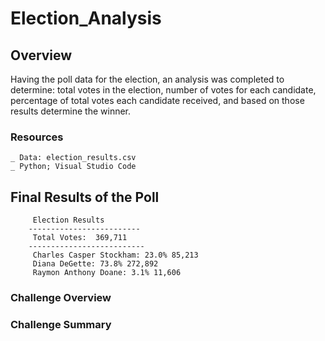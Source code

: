 # Election_Analysis

## Overview
Having the poll data for the election, an analysis was completed to determine: total votes in the election, number of votes for each candidate, percentage of total votes each candidate received, and based on those results determine the winner. 

### Resources
    _ Data: election_results.csv
    _ Python; Visual Studio Code
    
## Final Results of the Poll

         Election Results
        -------------------------
         Total Votes:  369,711
        --------------------------
         Charles Casper Stockham: 23.0% 85,213
         Diana DeGette: 73.8% 272,892
         Raymon Anthony Doane: 3.1% 11,606

### Challenge Overview

### Challenge Summary
